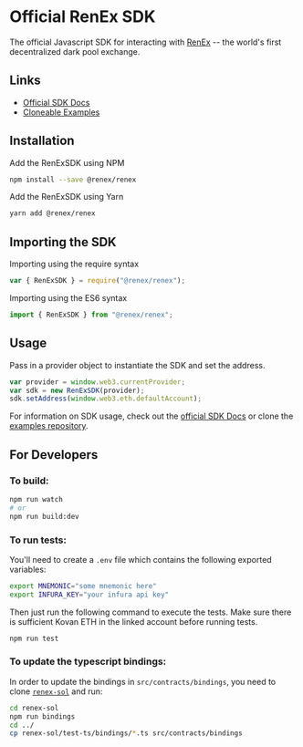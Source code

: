 # Official RenEx SDK

The official Javascript SDK for interacting with [RenEx](https://ren.exchange) -- the world's first decentralized dark pool exchange.

## Links

* [Official SDK Docs](https://republicprotocol.github.io/renex-sdk-docs)
* [Cloneable Examples](https://github.com/republicprotocol/renex-sdk-examples-js)

## Installation

Add the RenExSDK using NPM

```bash
npm install --save @renex/renex
```

Add the RenExSDK using Yarn

```bash
yarn add @renex/renex
```

## Importing the SDK

Importing using the require syntax

```javascript
var { RenExSDK } = require("@renex/renex");
```

Importing using the ES6 syntax

```javascript
import { RenExSDK } from "@renex/renex";
```

## Usage

Pass in a provider object to instantiate the SDK and set the address.

```javascript
var provider = window.web3.currentProvider;
var sdk = new RenExSDK(provider);
sdk.setAddress(window.web3.eth.defaultAccount);
```

For information on SDK usage, check out the [official SDK Docs](https://republicprotocol.github.io/renex-sdk-docs) or clone the [examples repository](https://github.com/republicprotocol/renex-sdk-examples-js).

## For Developers

### To build:

```bash
npm run watch
# or
npm run build:dev
```

### To run tests:

You'll need to create a `.env` file which contains the following exported variables:

```bash
export MNEMONIC="some mnemonic here"
export INFURA_KEY="your infura api key"
```

Then just run the following command to execute the tests. Make sure there is sufficient Kovan ETH in the linked account before running tests.

```bash
npm run test
```

### To update the typescript bindings:

In order to update the bindings in `src/contracts/bindings`, you need to clone [`renex-sol`](https://github.com/republicprotocol/renex-sol) and run:

```bash
cd renex-sol
npm run bindings
cd ../
cp renex-sol/test-ts/bindings/*.ts src/contracts/bindings
```

